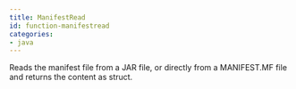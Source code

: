 ```yaml
---
title: ManifestRead
id: function-manifestread
categories:
- java
---
```


Reads the manifest file from a JAR file, or directly from a MANIFEST.MF file and returns the content as struct.
